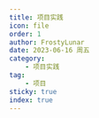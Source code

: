 ```yaml
---
title: 项目实践
icon: file
order: 1
author: FrostyLunar
date: 2023-06-16 周五
category:
	- 项目实践
tag:
	- 项目
sticky: true
index: true
---
```


